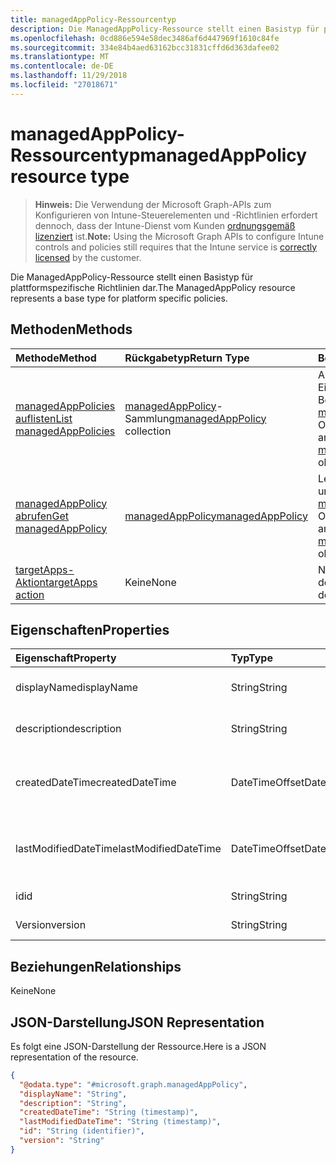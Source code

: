 ```yaml
---
title: managedAppPolicy-Ressourcentyp
description: Die ManagedAppPolicy-Ressource stellt einen Basistyp für plattformspezifische Richtlinien dar.
ms.openlocfilehash: 0cd886e594e58dec3486af6d447969f1610c84fe
ms.sourcegitcommit: 334e84b4aed63162bcc31831cffd6d363dafee02
ms.translationtype: MT
ms.contentlocale: de-DE
ms.lasthandoff: 11/29/2018
ms.locfileid: "27018671"
---
```

# <a name="managedapppolicy-resource-type"></a><span data-ttu-id="d648f-103">managedAppPolicy-Ressourcentyp</span><span class="sxs-lookup"><span data-stu-id="d648f-103">managedAppPolicy resource type</span></span>

> <span data-ttu-id="d648f-104">**Hinweis:** Die Verwendung der Microsoft Graph-APIs zum Konfigurieren von Intune-Steuerelementen und -Richtlinien erfordert dennoch, dass der Intune-Dienst vom Kunden [ordnungsgemäß lizenziert](https://go.microsoft.com/fwlink/?linkid=839381) ist.</span><span class="sxs-lookup"><span data-stu-id="d648f-104">**Note:** Using the Microsoft Graph APIs to configure Intune controls and policies still requires that the Intune service is [correctly licensed](https://go.microsoft.com/fwlink/?linkid=839381) by the customer.</span></span>

<span data-ttu-id="d648f-105">Die ManagedAppPolicy-Ressource stellt einen Basistyp für plattformspezifische Richtlinien dar.</span><span class="sxs-lookup"><span data-stu-id="d648f-105">The ManagedAppPolicy resource represents a base type for platform specific policies.</span></span>
## <a name="methods"></a><span data-ttu-id="d648f-106">Methoden</span><span class="sxs-lookup"><span data-stu-id="d648f-106">Methods</span></span>
|<span data-ttu-id="d648f-107">Methode</span><span class="sxs-lookup"><span data-stu-id="d648f-107">Method</span></span>|<span data-ttu-id="d648f-108">Rückgabetyp</span><span class="sxs-lookup"><span data-stu-id="d648f-108">Return Type</span></span>|<span data-ttu-id="d648f-109">Beschreibung</span><span class="sxs-lookup"><span data-stu-id="d648f-109">Description</span></span>|
|:---|:---|:---|
|[<span data-ttu-id="d648f-110">managedAppPolicies auflisten</span><span class="sxs-lookup"><span data-stu-id="d648f-110">List managedAppPolicies</span></span>](../api/intune-mam-managedapppolicy-list.md)|<span data-ttu-id="d648f-111">[managedAppPolicy](../resources/intune-mam-managedapppolicy.md)-Sammlung</span><span class="sxs-lookup"><span data-stu-id="d648f-111">[managedAppPolicy](../resources/intune-mam-managedapppolicy.md) collection</span></span>|<span data-ttu-id="d648f-112">Auflisten von Eigenschaften und Beziehungen der [managedAppPolicy](../resources/intune-mam-managedapppolicy.md)-Objekte.</span><span class="sxs-lookup"><span data-stu-id="d648f-112">List properties and relationships of the [managedAppPolicy](../resources/intune-mam-managedapppolicy.md) objects.</span></span>|
|[<span data-ttu-id="d648f-113">managedAppPolicy abrufen</span><span class="sxs-lookup"><span data-stu-id="d648f-113">Get managedAppPolicy</span></span>](../api/intune-mam-managedapppolicy-get.md)|[<span data-ttu-id="d648f-114">managedAppPolicy</span><span class="sxs-lookup"><span data-stu-id="d648f-114">managedAppPolicy</span></span>](../resources/intune-mam-managedapppolicy.md)|<span data-ttu-id="d648f-115">Lesen von Eigenschaften und Beziehungen des [managedAppPolicy](../resources/intune-mam-managedapppolicy.md)-Objekts.</span><span class="sxs-lookup"><span data-stu-id="d648f-115">Read properties and relationships of the [managedAppPolicy](../resources/intune-mam-managedapppolicy.md) object.</span></span>|
|[<span data-ttu-id="d648f-116">targetApps-Aktion</span><span class="sxs-lookup"><span data-stu-id="d648f-116">targetApps action</span></span>](../api/intune-mam-managedapppolicy-targetapps.md)|<span data-ttu-id="d648f-117">Keine</span><span class="sxs-lookup"><span data-stu-id="d648f-117">None</span></span>|<span data-ttu-id="d648f-118">Noch nicht dokumentiert</span><span class="sxs-lookup"><span data-stu-id="d648f-118">Not yet documented</span></span>|

## <a name="properties"></a><span data-ttu-id="d648f-119">Eigenschaften</span><span class="sxs-lookup"><span data-stu-id="d648f-119">Properties</span></span>
|<span data-ttu-id="d648f-120">Eigenschaft</span><span class="sxs-lookup"><span data-stu-id="d648f-120">Property</span></span>|<span data-ttu-id="d648f-121">Typ</span><span class="sxs-lookup"><span data-stu-id="d648f-121">Type</span></span>|<span data-ttu-id="d648f-122">Beschreibung</span><span class="sxs-lookup"><span data-stu-id="d648f-122">Description</span></span>|
|:---|:---|:---|
|<span data-ttu-id="d648f-123">displayName</span><span class="sxs-lookup"><span data-stu-id="d648f-123">displayName</span></span>|<span data-ttu-id="d648f-124">String</span><span class="sxs-lookup"><span data-stu-id="d648f-124">String</span></span>|<span data-ttu-id="d648f-125">Anzeigename der Richtlinie</span><span class="sxs-lookup"><span data-stu-id="d648f-125">Policy display name.</span></span>|
|<span data-ttu-id="d648f-126">description</span><span class="sxs-lookup"><span data-stu-id="d648f-126">description</span></span>|<span data-ttu-id="d648f-127">String</span><span class="sxs-lookup"><span data-stu-id="d648f-127">String</span></span>|<span data-ttu-id="d648f-128">Beschreibung der Richtlinie</span><span class="sxs-lookup"><span data-stu-id="d648f-128">The policy's description.</span></span>|
|<span data-ttu-id="d648f-129">createdDateTime</span><span class="sxs-lookup"><span data-stu-id="d648f-129">createdDateTime</span></span>|<span data-ttu-id="d648f-130">DateTimeOffset</span><span class="sxs-lookup"><span data-stu-id="d648f-130">DateTimeOffset</span></span>|<span data-ttu-id="d648f-131">Das Datum und die Uhrzeit der Erstellung der Richtlinie.</span><span class="sxs-lookup"><span data-stu-id="d648f-131">The date and time the policy was created.</span></span>|
|<span data-ttu-id="d648f-132">lastModifiedDateTime</span><span class="sxs-lookup"><span data-stu-id="d648f-132">lastModifiedDateTime</span></span>|<span data-ttu-id="d648f-133">DateTimeOffset</span><span class="sxs-lookup"><span data-stu-id="d648f-133">DateTimeOffset</span></span>|<span data-ttu-id="d648f-134">Das Datum und die Uhrzeit der letzten Änderung der Richtlinie.</span><span class="sxs-lookup"><span data-stu-id="d648f-134">Last time the policy was modified.</span></span>|
|<span data-ttu-id="d648f-135">id</span><span class="sxs-lookup"><span data-stu-id="d648f-135">id</span></span>|<span data-ttu-id="d648f-136">String</span><span class="sxs-lookup"><span data-stu-id="d648f-136">String</span></span>|<span data-ttu-id="d648f-137">Schlüssel der Entität</span><span class="sxs-lookup"><span data-stu-id="d648f-137">Key of the entity.</span></span>|
|<span data-ttu-id="d648f-138">Version</span><span class="sxs-lookup"><span data-stu-id="d648f-138">version</span></span>|<span data-ttu-id="d648f-139">String</span><span class="sxs-lookup"><span data-stu-id="d648f-139">String</span></span>|<span data-ttu-id="d648f-140">Version der Entität</span><span class="sxs-lookup"><span data-stu-id="d648f-140">Version of the entity.</span></span>|

## <a name="relationships"></a><span data-ttu-id="d648f-141">Beziehungen</span><span class="sxs-lookup"><span data-stu-id="d648f-141">Relationships</span></span>
<span data-ttu-id="d648f-142">Keine</span><span class="sxs-lookup"><span data-stu-id="d648f-142">None</span></span>
## <a name="json-representation"></a><span data-ttu-id="d648f-143">JSON-Darstellung</span><span class="sxs-lookup"><span data-stu-id="d648f-143">JSON Representation</span></span>
<span data-ttu-id="d648f-144">Es folgt eine JSON-Darstellung der Ressource.</span><span class="sxs-lookup"><span data-stu-id="d648f-144">Here is a JSON representation of the resource.</span></span>
<!-- {
  "blockType": "resource",
  "keyProperty": "id",
  "@odata.type": "microsoft.graph.managedAppPolicy"
}
-->
``` json
{
  "@odata.type": "#microsoft.graph.managedAppPolicy",
  "displayName": "String",
  "description": "String",
  "createdDateTime": "String (timestamp)",
  "lastModifiedDateTime": "String (timestamp)",
  "id": "String (identifier)",
  "version": "String"
}
```




